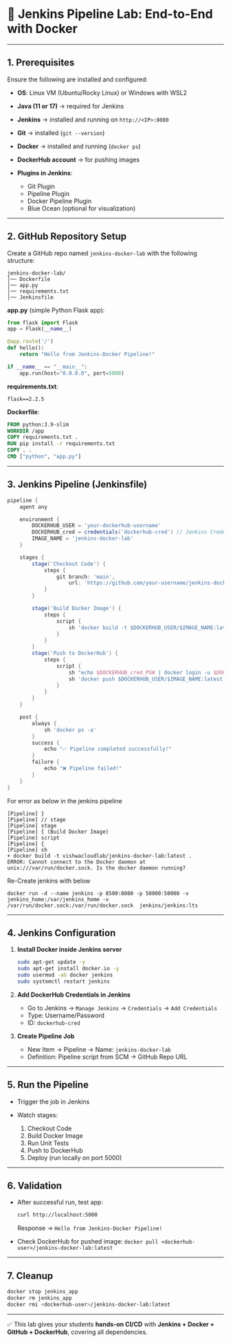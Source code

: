 
# 🧪 Jenkins Pipeline Lab: End-to-End with Docker

---

## **1. Prerequisites**

Ensure the following are installed and configured:

* **OS**: Linux VM (Ubuntu/Rocky Linux) or Windows with WSL2
* **Java (11 or 17)** → required for Jenkins
* **Jenkins** → installed and running on `http://<IP>:8080`
* **Git** → installed (`git --version`)
* **Docker** → installed and running (`docker ps`)
* **DockerHub account** → for pushing images
* **Plugins in Jenkins**:

  * Git Plugin
  * Pipeline Plugin
  * Docker Pipeline Plugin
  * Blue Ocean (optional for visualization)

---

## **2. GitHub Repository Setup**

Create a GitHub repo named `jenkins-docker-lab` with the following structure:

```
jenkins-docker-lab/
│── Dockerfile
│── app.py
│── requirements.txt
│── Jenkinsfile
```

**app.py** (simple Python Flask app):

```python
from flask import Flask
app = Flask(__name__)

@app.route('/')
def hello():
    return "Hello from Jenkins-Docker Pipeline!"

if __name__ == "__main__":
    app.run(host="0.0.0.0", port=5000)
```

**requirements.txt**:

```
flask==2.2.5
```

**Dockerfile**:

```dockerfile
FROM python:3.9-slim
WORKDIR /app
COPY requirements.txt .
RUN pip install -r requirements.txt
COPY . .
CMD ["python", "app.py"]
```

---

## **3. Jenkins Pipeline (Jenkinsfile)**

```groovy
pipeline {
    agent any

    environment {
        DOCKERHUB_USER = 'your-dockerhub-username'
        DOCKERHUB_cred = credentials('dockerhub-cred') // Jenkins Credential ID
        IMAGE_NAME = 'jenkins-docker-lab'
    }

    stages {
        stage('Checkout Code') {
            steps {
                git branch: 'main',
                    url: 'https://github.com/your-username/jenkins-docker-lab.git', credentialsId: 'your-jenkins-credential-id-for-github   '
            }
        }

        stage('Build Docker Image') {
            steps {
                script {
                    sh 'docker build -t $DOCKERHUB_USER/$IMAGE_NAME:latest .'
                }
            }
        }
        stage('Push to DockerHub') {
            steps {
                script {
                    sh "echo $DOCKERHUB_cred_PSW | docker login -u $DOCKERHUB_USER --password-stdin"
                    sh 'docker push $DOCKERHUB_USER/$IMAGE_NAME:latest'
                }
            }
        }
    }

    post {
        always {
            sh 'docker ps -a'
        }
        success {
            echo "✅ Pipeline completed successfully!"
        }
        failure {
            echo "❌ Pipeline failed!"
        }
    }
}
```

For error as below in the jenkins pipeline
```
[Pipeline] }
[Pipeline] // stage
[Pipeline] stage
[Pipeline] { (Build Docker Image)
[Pipeline] script
[Pipeline] {
[Pipeline] sh
+ docker build -t vishwacloudlab/jenkins-docker-lab:latest .
ERROR: Cannot connect to the Docker daemon at unix:///var/run/docker.sock. Is the docker daemon running?
```


Re-Create jenkins with below 
```
docker run -d --name jenkins -p 8500:8080 -p 50000:50000 -v jenkins_home:/var/jenkins_home -v /var/run/docker.sock:/var/run/docker.sock  jenkins/jenkins:lts
```


---

## **4. Jenkins Configuration**

1. **Install Docker inside Jenkins server**

   ```bash
   sudo apt-get update -y
   sudo apt-get install docker.io -y
   sudo usermod -aG docker jenkins
   sudo systemctl restart jenkins
   ```

2. **Add DockerHub Credentials in Jenkins**

   * Go to Jenkins → `Manage Jenkins` → `Credentials` → `Add Credentials`
   * Type: Username/Password
   * ID: `dockerhub-cred`

3. **Create Pipeline Job**

   * New Item → Pipeline → Name: `jenkins-docker-lab`
   * Definition: Pipeline script from SCM → GitHub Repo URL

---

## **5. Run the Pipeline**

* Trigger the job in Jenkins
* Watch stages:

  1. Checkout Code
  2. Build Docker Image
  3. Run Unit Tests
  4. Push to DockerHub
  5. Deploy (run locally on port 5000)

---

## **6. Validation**

* After successful run, test app:

  ```bash
  curl http://localhost:5000
  ```

  Response → `Hello from Jenkins-Docker Pipeline!`

* Check DockerHub for pushed image:
  `docker pull <dockerhub-user>/jenkins-docker-lab:latest`

---

## **7. Cleanup**

```bash
docker stop jenkins_app
docker rm jenkins_app
docker rmi <dockerhub-user>/jenkins-docker-lab:latest
```

---

✅ This lab gives your students **hands-on CI/CD** with **Jenkins + Docker + GitHub + DockerHub**, covering all dependencies.
